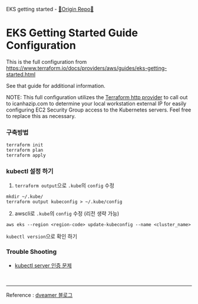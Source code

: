 EKS getting started - [📍Origin Repo📍](https://github.com/hashicorp/terraform-provider-aws/tree/main/examples/eks-getting-started)

# EKS Getting Started Guide Configuration

This is the full configuration from https://www.terraform.io/docs/providers/aws/guides/eks-getting-started.html

See that guide for additional information.

NOTE: This full configuration utilizes the [Terraform http provider](https://www.terraform.io/docs/providers/http/index.html) to call out to icanhazip.com to determine your local workstation external IP for easily configuring EC2 Security Group access to the Kubernetes servers. Feel free to replace this as necessary.

### 구축방법

```shell
terraform init
terraform plan
terraform apply
```

### kubectl 설정 하기

1. `terraform output`으로 `.kube`의 `config` 수정

```shell
mkdir ~/.kube/
terraform output kubeconfig > ~/.kube/config
```

2. awscli로 `.kube`의 `config` 수정 (리전 생략 가능)

```shell
aws eks --region <region-code> update-kubeconfig --name <cluster_name>
```

`kubectl version`으로 확인 하기

### Trouble Shooting

- [kubectl server 인증 문제](https://docs.aws.amazon.com/eks/latest/userguide/install-aws-iam-authenticator.html)

<br>

---

Reference : [dveamer 블로그](http://dveamer.github.io/backend/TerrafromAwsEks.html)
